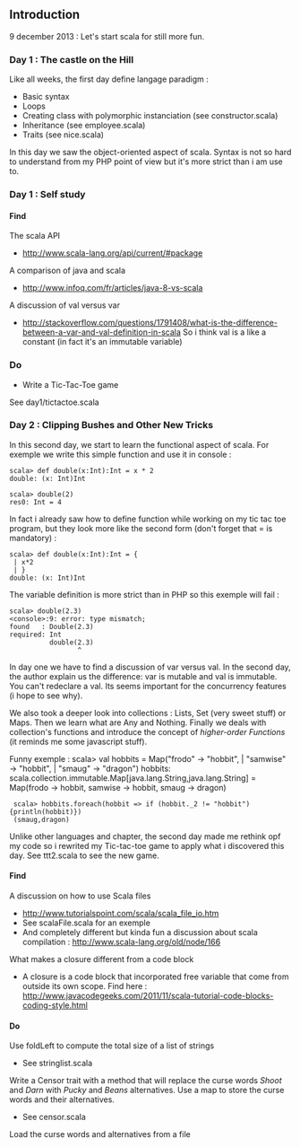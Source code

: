 ## Introduction

9 december 2013 : Let's start scala for still more fun.

### Day 1 : The castle on the Hill

Like all weeks, the first day define langage paradigm :
* Basic syntax
* Loops
* Creating class with polymorphic instanciation (see constructor.scala)
* Inheritance (see employee.scala)
* Traits (see nice.scala)

In this day we saw the object-oriented aspect of scala. Syntax is not so hard to understand from my PHP point of view but it's more strict than i am use to.

### Day 1 : Self study

#### Find

The scala API

* http://www.scala-lang.org/api/current/#package

A comparison of java and scala

* http://www.infoq.com/fr/articles/java-8-vs-scala

A discussion of val versus var

* http://stackoverflow.com/questions/1791408/what-is-the-difference-between-a-var-and-val-definition-in-scala So i think val is a like a constant (in fact it's an immutable variable)

### Do

* Write a Tic-Tac-Toe game

See day1/tictactoe.scala

### Day 2 : Clipping Bushes and Other New Tricks

In this second day, we start to learn the functional aspect of scala. For exemple we write this simple function and use it in console :

    scala> def double(x:Int):Int = x * 2
    double: (x: Int)Int

    scala> double(2)
    res0: Int = 4

In fact i already saw how to define function while working on my tic tac toe program, but they look more like the second form (don't forget that = is mandatory) :

    scala> def double(x:Int):Int = {
     | x*2
     | }
    double: (x: Int)Int

The variable definition is more strict than in PHP so this exemple will fail :

    scala> double(2.3)
    <console>:9: error: type mismatch;
    found   : Double(2.3)
    required: Int
              double(2.3)
                     ^

In day one we have to find a discussion of var versus val. In the second day, the author explain us the difference: var is mutable and val is immutable. You can't redeclare a val. Its seems important for the concurrency features (i hope to see why).

We also took a deeper look into collections : Lists, Set (very sweet stuff) or Maps. Then we learn what are Any and Nothing. Finally we deals with collection's functions and introduce the concept of *higher-order Functions* (it reminds me some javascript stuff).

Funny exemple :
    scala> val hobbits = Map("frodo" -> "hobbit",
     | "samwise" -> "hobbit",
     | "smaug" -> "dragon")
     hobbits: scala.collection.immutable.Map[java.lang.String,java.lang.String] = Map(frodo -> hobbit, samwise -> hobbit, smaug -> dragon)

     scala> hobbits.foreach(hobbit => if (hobbit._2 != "hobbit") {println(hobbit)})
     (smaug,dragon)

Unlike other languages and chapter, the second day made me rethink opf my code so i rewrited my Tic-tac-toe game to apply what i discovered this day. See ttt2.scala to see the new game.

#### Find

A discussion on how to use Scala files

* http://www.tutorialspoint.com/scala/scala_file_io.htm
* See scalaFile.scala for an exemple
* And completely different but kinda fun a discussion about scala compilation : http://www.scala-lang.org/old/node/166

What makes a closure different from a code block

* A closure is a code block that incorporated free variable that come from outside its own scope. Find here : http://www.javacodegeeks.com/2011/11/scala-tutorial-code-blocks-coding-style.html

#### Do

Use foldLeft to compute the total size of a list of strings

* See stringlist.scala

Write a Censor trait with a method that will replace the curse words *Shoot* and *Darn* with *Pucky* and *Beans* alternatives. Use a map to store the curse words and their alternatives.

* See censor.scala

Load the curse words and alternatives from a file